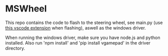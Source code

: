 # MSWheel
This repo contains the code to flash to the steering wheel, see main.py (use [this vscode extension](https://marketplace.visualstudio.com/items?itemName=PeterStaev.lego-spikeprime-mindstorms-vscode) when flashing), aswell as the windows driver.

When running the windows driver, make sure you have node.js and python installed. Also run 'npm install' and 'pip install vgamepad' in the driver directory.
